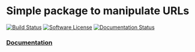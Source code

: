 # Simple package to manipulate URLs

[![Build Status](https://travis-ci.org/KepplerPl/url.svg?branch=master)](https://travis-ci.org/KepplerPl/url)
[![Software License](https://img.shields.io/badge/license-MIT-brightgreen.svg?style=flat-square)](LICENSE.md)
[![Documentation Status](https://readthedocs.org/projects/kepplerplurl/badge/?version=latest)](https://kepplerplurl.readthedocs.io/en/latest/?badge=latest)

### [Documentation](https://kepplerplurl.readthedocs.io/en/latest/)